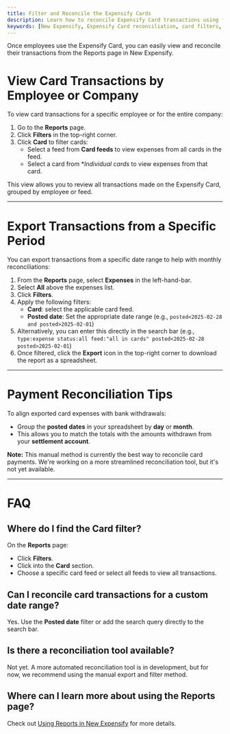 ```yaml
---
title: Filter and Reconcile the Expensify Cards
description: Learn how to reconcile Expensify Card transactions using filters and exports in New Expensify, with tips for both card and payment reconciliation.
keywords: [New Expensify, Expensify Card reconciliation, card filters, export transactions, payment reconciliation, report filters, posted date, settlement matching]
---
```

<div id="new-expensify" markdown="1">

Once employees use the Expensify Card, you can easily view and reconcile their transactions from the Reports page in New Expensify.


# View Card Transactions by Employee or Company

To view card transactions for a specific employee or for the entire company:

1. Go to the **Reports** page.
2. Click **Filters** in the top-right corner.
3. Click **Card** to filter cards:
   - Select a feed from **Card feeds** to view expenses from all cards in the feed. 
   - Select a card from **Individual cards* to view expenses from that card. 

This view allows you to review all transactions made on the Expensify Card, grouped by employee or feed.

---

# Export Transactions from a Specific Period

You can export transactions from a specific date range to help with monthly reconciliations:

1. From the **Reports** page, select **Expenses** in the left-hand-bar. 
2. Select **All** above the expenses list. 
3. Click **Filters**.
4. Apply the following filters: 
   - **Card**: select the applicable card feed. 
   - **Posted date**: Set the appropriate date range (e.g., `posted<2025-02-28 and posted>2025-02-01`)
3. Alternatively, you can enter this directly in the search bar (e.g., `type:expense status:all feed:"all in cards" posted<2025-02-28 posted>2025-02-01`)
4. Once filtered, click the **Export** icon in the top-right corner to download the report as a spreadsheet.

---

# Payment Reconciliation Tips

To align exported card expenses with bank withdrawals:

- Group the **posted dates** in your spreadsheet by **day** or **month**.
- This allows you to match the totals with the amounts withdrawn from your **settlement account**.

**Note:** This manual method is currently the best way to reconcile card payments. We're working on a more streamlined reconciliation tool, but it's not yet available.

---

# FAQ

## Where do I find the Card filter?

On the **Reports** page:
- Click **Filters**.
- Click into the **Card** section.
- Choose a specific card feed or select all feeds to view all transactions.

## Can I reconcile card transactions for a custom date range?

Yes. Use the **Posted date** filter or add the search query directly to the search bar.

## Is there a reconciliation tool available?

Not yet. A more automated reconciliation tool is in development, but for now, we recommend using the manual export and filter method.

## Where can I learn more about using the Reports page?

Check out [Using Reports in New Expensify](https://docs.expensify.com/help/using-reports-in-new-expensify) for more details.

</div>
